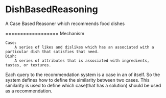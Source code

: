 DishBasedReasoning
==================

A Case Based Reasoner which recommends food dishes

==================
Mechanism

	Case:
		A series of likes and dislikes which has an associated with a particular dish that satisfies that need.
	Dish:
		A series of attributes that is associated with ingredients, tastes, or textures.

Each query to the recommendation system is a case in an of itself. So the system defines how to define the similarity between two cases. This similarity is used to define which case(that has a solution) should be used as a recommendation.